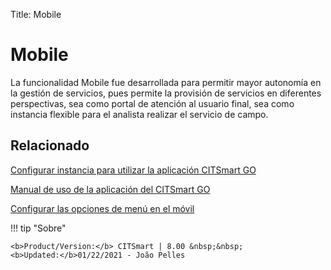 Title: Mobile

# Mobile

La funcionalidad Mobile fue desarrollada para permitir mayor autonomía en la gestión de servicios, pues permite la provisión de servicios en diferentes perspectivas, sea como portal de atención al usuario final, sea como instancia flexible para el analista realizar el servicio de campo.


Relacionado
-----------

[Configurar instancia para utilizar la aplicación CITSmart GO][1]

[Manual de uso de la aplicación del CITSmart GO][2]

[Configurar las opciones de menú en el móvil][3]


[1]:/es-es/citsmart-platform-8/additional-features/mobile-and-field-service/configuration/configure-field-service-application.html
[2]:/es-es/citsmart-platform-8/additional-features/mobile-and-field-service/apps/citsmart-field-service-manual.html
[3]:/es-es/citsmart-platform-8/additional-features/mobile-and-field-service/configuration/configure-mobile-options.html


!!! tip "Sobre"

    <b>Product/Version:</b> CITSmart | 8.00 &nbsp;&nbsp;
    <b>Updated:</b>01/22/2021 - João Pelles  

